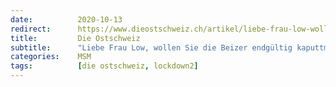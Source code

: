 ```yaml
---
date:          2020-10-13
redirect:      https://www.dieostschweiz.ch/artikel/liebe-frau-low-wollen-sie-die-beizer-endgueltig-kaputtmachen-VznkMQQ
title:         Die Ostschweiz
subtitle:      "Liebe Frau Low, wollen Sie die Beizer endgültig kaputtmachen?"
categories:    MSM
tags:          [die ostschweiz, lockdown2]
---
```

